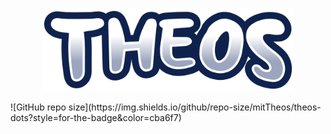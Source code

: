 <h3 align="center">
    <img align="center" width="80%" src="assets/THEOS txt.png" />
</h3>
![GitHub repo size](https://img.shields.io/github/repo-size/mitTheos/theos-dots?style=for-the-badge&color=cba6f7)
